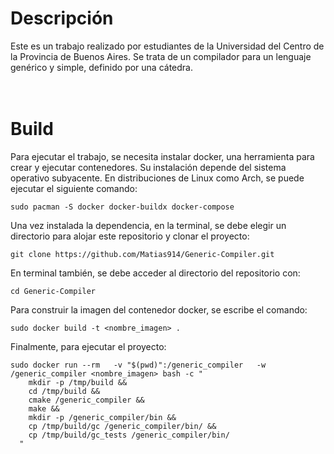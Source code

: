 # Descripción
Este es un trabajo realizado por estudiantes de la Universidad del Centro de la Provincia de Buenos Aires. Se trata de un compilador para un lenguaje genérico y simple, definido por una cátedra.    
<br><br />
# Build
Para ejecutar el trabajo, se necesita instalar docker, una herramienta para crear y ejecutar contenedores. Su instalación depende del sistema operativo subyacente. En distribuciones de Linux como Arch, se puede ejecutar el siguiente comando:    
```    
sudo pacman -S docker docker-buildx docker-compose    
```
Una vez instalada la dependencia, en la terminal, se debe elegir un directorio para alojar este repositorio y clonar el proyecto:      
```    
git clone https://github.com/Matias914/Generic-Compiler.git    
```
En terminal también, se debe acceder al directorio del repositorio con:        
```    
cd Generic-Compiler    
```
Para construir la imagen del contenedor docker, se escribe el comando:    
```    
sudo docker build -t <nombre_imagen> .    
```
Finalmente, para ejecutar el proyecto:         
```    
sudo docker run --rm   -v "$(pwd)":/generic_compiler   -w /generic_compiler <nombre_imagen> bash -c "
    mkdir -p /tmp/build &&
    cd /tmp/build &&
    cmake /generic_compiler &&
    make &&
    mkdir -p /generic_compiler/bin &&
    cp /tmp/build/gc /generic_compiler/bin/ &&
    cp /tmp/build/gc_tests /generic_compiler/bin/
  "
``` 
